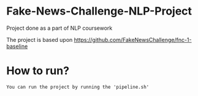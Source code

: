 # Fake-News-Challenge-NLP-Project
Project done as a part of NLP coursework

The project is based upon https://github.com/FakeNewsChallenge/fnc-1-baseline

# How to run?
    You can run the project by running the 'pipeline.sh'
